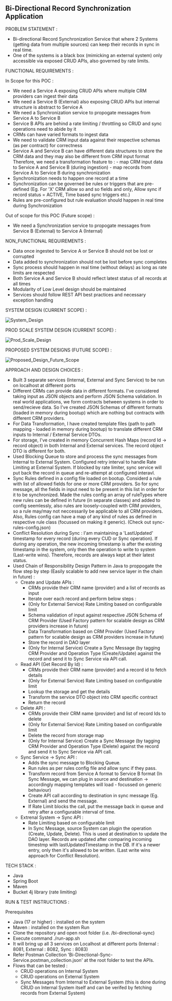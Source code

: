 Bi-Directional Record Synchronization Application
-------------------------------------------------

PROBLEM STATEMENT : 
- Bi-directional Record Synchronization Service that where 2 Systems (getting data from multiple sources) can keep their records in sync in real time.
- One of the systems is a black box (mimicking an external system) only accessible via exposed CRUD APIs, also governed by rate limits.

FUNCTIONAL REQUIREMENTS :

In Scope for this POC :
- We need a Service A exposing CRUD APIs where multiple CRM providers can ingest their data
- We need a Service B (External) also exposing CRUD APIs but internal structure is abstract to Service A
- We need a Synchronization service to propogate messages from Service A to Service B
- Service B APIs are behind a rate limiting / throttling so CRUD and sync operations need to abide by it
- CRMs can have varied formats to ingest data
- We need to validate CRM input data against their respective schemas (as per contract) for correctness
- Service A and Service B can have different data structures to store the CRM data and they may also be different from CRM input format
  Therefore, we need a transformation feature to : 
      - map CRM input data to Service A and Service B (during ingestion)
      - map records from Service A to Service B during synchronization
- Synchronization needs to happen one record at a time
- Synchronization can be governed be rules or triggers that are pre-defined
  (Eg. For 'X' CRM allow so and so fields and only, Allow sync if record status = ACTIVE, Time based sync triggers etc.)
- Rules are pre-configured but rule evaluation should happen in real time during Synchronization

Out of scope for this POC (Future scope) :
- We need a Synchronization service to propogate messages from Service B (External) to Service A (Internal)


NON_FUNCTIONAL REQUIREMENTS :
- Data once ingested to Service A or Service B should not be lost or corrupted
- Data added to synchronization should not be lost before sync completes
- Sync process should happen in real time (without delays) as long as rate limits are respected
- Both Service A and Service B should reflect latest status of all records at all times
- Modularity of Low Level design should be maintained
- Services should follow REST API best practices and necessary exception handling

SYSTEM DESIGN (CURRENT SCOPE) :

![System_Design](./design/System_Design.png)


PROD SCALE SYSTEM DESIGN (CURRENT SCOPE) : 

![Prod_Scale_Design](./design/Prod_Scale_Design.png)


PROPOSED SYSTEM DESIGNS (FUTURE SCOPE) :

![Proposed_Design_Future_Scope](./design/Proposed_Design_Future_Scope.png)


APPROACH AND DESIGN CHOICES :
- Built 3 separate services (Internal, External and Sync Service) to be run on localhost at different ports
- Different CRMs can provide data in different formats. I've considered taking input as JSON objects and perform JSON Schema validation.
  In real world applications, we form contracts between systems in order to send/recieve data.
  So I've created JSON Schemas of different formats (loaded in memory during bootup) which are nothing but contracts with different CRM providers.
- For Data Transformation, I have created template files (path to path mapping - loaded in memory during bootup) to translate different CRM inputs to
  Internal / External Service DTOs.
- For storage, I've created in memory Concurrent Hash Maps (record Id -> record object) in both Internal and External services. The record object DTO is different for both.
- Used Blocking Queue to store and process the sync messages from Internal to External System. Configured retry interval to handle Rate Limiting at External System.
  If blocked by rate limiter, sync service will put back the record in queue and re-attempt at configured interavl.
- Sync Rules defined in a config file loaded on bootup. Considerd a rule with list of allowed fields for one or more CRM providers. So for sync message, all the fields
  in input need to be present in this list in order for it to be synchronized.
  Made the rules config an array of ruleTypes where new rules can be defined in future (in separate classes)  and added to config seemlessly, also rules are loosely-coupled
  with CRM providers, so a rule may/may not neccessarily be applicable to all CRM providers. Also, Rules config can have a map of any kind of rules as defined in respective
  rule class (focussed on making it generic). (Check out sync-rules-config.json)
- Conflict Resolution during Sync : I'am maintaining a 'LastUpdated' timestamp for every record (during every CUD or Sync operation). If during any operation, the new incoming timestamp is after the existing timestamp in the system, only then the operation to write to system (Last-write wins). Therefore, records are always kept at their latest status.
- Used Chain of Responsibility Design Pattern in Java to proppogate the flow step by step (Easily scalable to add new service layer in the chain in future) :
    - Create and Update APIs :
      - CRMs provide their CRM name (provider) and a list of records as input
      - Iterate over each record and perform below steps :
      - (Only for External Service) Rate Limiting based on configurable limit
      - Schema validation of input against respective JSON Schema of CRM Provider (Used Factory pattern for scalable design as CRM providers increase in future)
      - Data Transformation based on CRM Provider (Used Factory pattern for scalable design as CRM providers increase in future)
      - Store the record in DAO layer
      - (Only for Internal Service) Create a Sync Message (by tagging CRM Provider and Operation Type (Create/Update) against the record and send it to Sync Service via API call.
    - Read API (Get Record By Id) :
      - CRMs provide their CRM name (provider) and a record id to fetch details
      - (Only for External Service) Rate Limiting based on configurable limit
      - Lookup the storage and get the details
      - Transform the service DTO object into CRM specific contract
      - Return the record
    - Delete API :
      - CRMs provide their CRM name (provider) and list of record Ids to delete
      - (Only for External Service) Rate Limiting based on configurable limit
      - Delete the record from storage map
      - (Only for Internal Service) Create a Sync Message (by tagging CRM Provider and Operation Type (Delete) against the record and send it to Sync Service via API call.
    - Sync Service -> Sync API :
      - Adds the sync message to Blocking Queue.
      - Run rules as per rules config file and allow sync if they pass.
      - Transform record from Service A format to Service B format (In Sync Message, we can plug in source and destination -> accordingly mapping templates will load - focussed on generic behaviour)
      - Create API call according to destination in sync message (Eg. External) and send the message.
      - If Rate Limit blocks the call, put the message back in queue and retry after a configurable interval of time.
    - Extrenal System -> Sync API :
      - Rate Limiting based on configurable limit
      - In Sync Message, source System can plugin the operation (Create, Update, Delete). This is used at destination to update the DAO layer. Records are updated after comparing incoming timestmp with
        lastUpdatedTimestamp in the DB. If it's a newer entry, only then it's allowed to be written. (Last write wins approach for Conflict Resolution). 

TECH STACK :
- Java
- Spring Boot
- Maven
- Bucket 4j library (rate limiting)

RUN & TEST INSTRUCTIONS :
 
Prerequisites
  - Java (17 or higher) : installed on the system
  - Maven : installed on the system
Run 
  - Clone the repository and open root folder (i.e. /bi-directional-sync)
  - Execute command ./run-app.sh
  - It will bring up all 3 services on Localhost at different ports (Internal : 8081, External : 8082, Sync : 8083)
  - Refer Postman Collection 'Bi-Directional-Sync-Service.postman_collection.json' at the root folder to test the APIs.
  - Flows that can be tested : 
    - CRUD operations on Internal System
    - CRUD operations on External System
    - Sync Messages from Internal to External System (this is done during CRUD on Internal System itself and can be verifed by fetching records from External System)

